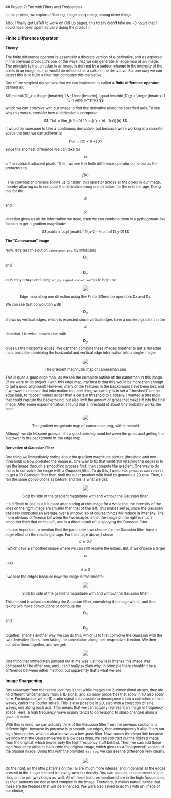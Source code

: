 <span style = "font-family=Papyrus; font-size:0.8em;"> 
<script src="https://cdn.mathjax.org/mathjax/latest/MathJax.js?config=TeX-AMS-MML_HTMLorMML" type="text/javascript"></script>
## Project 2: Fun with Filters and Frequencies

In this project, we explored filtering, image sharpening, among other things. 


Also, I finally got LaTeX to work on GitHub pages, this totally didn't take me ~3
hours that I could have been spent actually doing the project :)


### Finite Difference Operator

#### Theory 
The finite difference operator is essentially a discrete version of a derivative, and
as explored in the previous project, it's one of the ways that we can generate an
edge map of an image. The principle is that an edge in an image is defined by a
sudden change in the intensity of the pixels in an image, so this would be reflected
as a spike in the derivative. So, one way we can detect this is to build a filter
that computes this derivative. 

One of the simplest derivatives that we can implement is called a **finite difference
operator**, defined as:

$$\mathbf{D}_x = \begin{bmatrix} 1 & -1 \end{bmatrix}, \quad \mathbf{D}_y =
\begin{bmatrix} 1 \\ -1 \end{bmatrix} $$

which we can convolve with our image to find the derivative along the specified axis.
To see why this works, consider how a derivative is computed:

$$ f'(x) = \lim_{h \to 0} \frac{f(x + h) - f(x)}{h} $$

It would be awesome to take a continuous derivative, but becuase we're working in a
discrete space the best we can achieve is:

$$ f'(x) = f(x + 1) - f(x) $$

since the shortest difference we can take for $$h$$ is 1 to subtract adjacent pixels. 
Then, we see the finite
difference operator come out as the prefactors to $$f(x)$$. The convolution process
allows us to "slide" this operator across all the pixels in our image, thereby
allowing us to compute the derivative along one direction for the entire image. Doing
this for the $$x$$ and $$y$$ direction gives us all the information we need, then we
can combine them in a pythagorean-like fashion to get a gradient magnitude:

$$\nabla = \sqrt{\mathbf D_x^2 + \mathbf D_y^2}$$

#### The "Cameraman" image

Now, let's test this out on `cameraman.png`, by initializing $$\mathbf D_x$$ and
$$\mathbf D_y$$ as numpy arrays and using `scipy.signal.convolve2d()` to help us: 

<p align="center">
  <img src="part-1-images/finite-difference.png" />

  <div align="center"> Edge map along one direction using the Finite difference
  operators Dx and Dy. </div> 
</p>

We can see that convolution with $$\mathbf D_x$$ shows us vertical edges, which is
expected since vertical edges have a nonzero gradient in the $$x$$ direction.
Likewise, convolution with $$\mathbf D_y$$ gives us the horizontal edges. We can then
combine these images together to get a full edge map, basically combining the
horizontal and vertical edge information into a single image: 


<p align="center">
  <img src="part-1-images/gradient-magnitude.png" />

  <div align="center"> The gradient magnitude map of cameraman.png </div> 
</p>

This is quite a good edge map, as we see the complete outline of the camerman in this
image. (if we were to do project 1 with this edge map, my best is that this would be
more than enough to get a good alignment) However, many of the features in the background 
have been lost, and if we want to recover that information too, one thing we can try
is to set a "threshold" on the edge map, to "boost" values larger than a certain
threshold to 1. Ideally, I wanted a threshold that could capture the background, but
also limit the amount of grass that makes it into the final image. After some
experimentation, I found that a threshold of about 0.13 probably works the best:  

<p align="center">
  <img src="part-1-images/gradient-magnitude-threshold.png" />

  <div align="center"> The gradient magnitude map of cameraman.png, with threshold 
  </div> 
</p>

Although we do let some grass in, it's a good middleground between the grass and
getting the big tower in the background in the edge map. 

#### Derivative of Gaussian Filter

One thing we immediately notice about the gradient magnitude picture (threshold and
non-threshold) is how pixelated the image is. One way to fix that while still
retaining the edges is to run the image through a smoothing process first, then
compute the gradient. One way to do this is to convolve the image with a *Gaussian
filter*. To do this, I used `cv2.getGaussianFilter()` to get a 1D Gaussian filter
then took the outer product with itself to generate a 2D one. Then, I ran the same
convolutions as before, and this is what we get: 

<p align="center">
  <img src="part-1-images/gradient-magnitude-blurred.png" />

  <div align="center"> Side by side of the gradient magnitude with and without the
  Gaussian filter.   </div> 
</p>

It's difficult to see, but it is clear after staring at this image for a while that
the intensity of the lines on the right image are smaller than that of the left. This
makes sense, since the Gaussian basically computes an average over a window, so of
course things will reduce in intensity. The more obvious difference between the two
images is that the image on the right is much smoother than that on the left, and is
a direct result of us applying the Gaussian filter. 

It's also important to mention that the parameters we choose for the Gaussian filter
have a *huge* effect on the resulting image. For the image above, I chose $$\sigma =
0.7$$, which gave a smoothed image where we can still resolve the edges. But, if we
choose a larger $$\sigma$$, say $$\sigma = 2$$, we lose the edges because now the
image is too smooth:

<p align="center">
  <img src="part-1-images/blurred-sigma=2.png" />

  <div align="center"> Side by side of the gradient magnitude with and without the
  Gaussian filter.   </div> 
</p>

This method involved us making the Gaussian filter, convolving the image with it, and
then taking two more convolutions to compute the $$\mathbf D_x$$ and $$\mathbf D_y$$
together. There's another way we can do this, which is to first convolve the Gaussian
with the two derivative filters, then taking the convolution along their respective
direction. We then combine them together, and we get:

<p align="center">
  <img src="part-1-images/blurred-DoG.png" />
</p>
One thing that immediately jumped out at me was just how less intense this image was
compared to the other one, and I can't really explain why. In principle there
shouldn't be a difference between either method, but apparently that's what we see. 


### Image Sharpening

One takeaway from the recent lectures is that while images are 2-dimensional arrays,
they are no different fundamentally from a 1D signal, and so many properties that
apply in 1D also apply here. For instance, with a 1D audio signal it is possible to
decompose it into a collection of sine waves, called the Fourier series. This is also
possible in 2D, also with a collection of sine waves, one along each axis. This means
that we can actually represent an image in frequency space! Here, a high frequency
wave usually tends to correspond to sharp changes along a given direction.   

With this in mind, we can actually think of the Gaussian filter from the previous
section in a different light: because its purpose is to smooth out edges, then
consequently it also filters out high frequencies, which is also known as a low-pass
filter. Now comes the clever bit: because we know that the Gaussian kernel is a low
pass filter, we can *subtract out* the filtered image from the original, which
leaves only the high frequency stuff behind. Then, we can add these high frequency
artifacts back onto the original image, which gives us a "sharpened" version of the
original image. Doing this with the provided `taj.jpg`, we can see the difference
very clearly:

<p align="center">
  <img src="part-2-images/taj-sharp.png" />
</p>

On the right, all the little patterns on the Taj are much more intense, and in
general all the edges present in the image seemed to have grown in intensity. You can
also see enhancement in the tiling on the pathway below as well. All of these features
mentioned are in the high frequencies, as their patterns are dense and complex in the
image. Therefore, it makes natural sense that these are the features that will be
enhanced. We were also asked to do this with an image of our choice, 

<!-- pick one from camera lol -->
 

